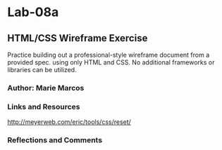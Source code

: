 # Lab-08a

## HTML/CSS Wireframe Exercise

Practice building out a professional-style wireframe document from a provided spec. using only HTML and CSS. No additional frameworks or libraries can be utilized.

### Author: Marie Marcos

### Links and Resources
http://meyerweb.com/eric/tools/css/reset/ 

### Reflections and Comments
